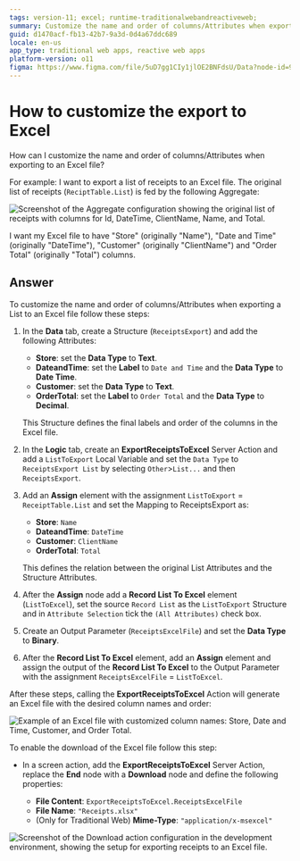 ```yaml
---
tags: version-11; excel; runtime-traditionalwebandreactiveweb;
summary: Customize the name and order of columns/Attributes when exporting a List to an Excel file by creating a Structure, an Export Server Action, and a Download Screen Action.
guid: d1470acf-fb13-42b7-9a3d-0d4a67ddc689
locale: en-us
app_type: traditional web apps, reactive web apps
platform-version: o11
figma: https://www.figma.com/file/5uD7gg1CIy1jlOE2BNFdsU/Data?node-id=942:245
---
```


# How to customize the export to Excel

How can I customize the name and order of columns/Attributes when exporting to an Excel file?

For example: I want to export a list of receipts to an Excel file.
The original list of receipts (`ReciptTable.List`) is fed by the following Aggregate:

![Screenshot of the Aggregate configuration showing the original list of receipts with columns for Id, DateTime, ClientName, Name, and Total.](images/customize-excel-00.png "Aggregate Configuration for Receipts")

I want my Excel file to have "Store" (originally "Name"), "Date and Time" (originally "DateTime"), "Customer" (originally "ClientName") and "Order Total" (originally "Total") columns.

## Answer

To customize the name and order of columns/Attributes when exporting a List to an Excel file follow these steps:

1. In the **Data** tab, create a Structure (`ReceiptsExport`) and add the following Attributes:

    * **Store**: set the **Data Type** to **Text**.
    * **DateandTime**: set the **Label** to `Date and Time` and the **Data Type** to **Date Time**.
    * **Customer**: set the **Data Type** to **Text**.
    * **OrderTotal**: set the **Label** to `Order Total` and the **Data Type** to **Decimal**.

    This Structure defines the final labels and order of the columns in the Excel file.

1. In the **Logic** tab, create an **ExportReceiptsToExcel** Server Action and add a `ListToExport` Local Variable and set the `Data Type` to `ReceiptsExport List` by selecting `Other`>`List...` and then `ReceiptsExport`. 

1. Add an **Assign** element with the assignment `ListToExport` = `ReceiptTable.List` and set the Mapping to ReceiptsExport as:

    * **Store**: `Name`
    * **DateandTime**: `DateTime`
    * **Customer**: `ClientName`
    * **OrderTotal**: `Total`

    This defines the relation between the original List Attributes and the Structure Attributes.

1. After the **Assign** node add a **Record List To Excel** element (`ListToExcel`), set the source `Record List` as the `ListToExport` Structure and in `Attribute Selection` tick the `(All Attributes)` check box.

1. Create an Output Parameter (`ReceiptsExcelFile`) and set the **Data Type** to **Binary**.

1. After the **Record List To Excel** element, add an **Assign** element and assign the output of the **Record List To Excel** to the Output Parameter with the assignment `ReceiptsExcelFile` = `ListToExcel`.

After these steps, calling the **ExportReceiptsToExcel** Action will generate an Excel file with the desired column names and order:

![Example of an Excel file with customized column names: Store, Date and Time, Customer, and Order Total.](images/customize-excel-02.png "Customized Excel Export Example")

To enable the download of the Excel file follow this step:

* In a screen action, add the **ExportReceiptsToExcel** Server Action, replace the **End** node with a **Download** node and define the following properties:

    * **File Content**: `ExportReceiptsToExcel.ReceiptsExcelFile`
    * **File Name**: `"Receipts.xlsx"`
    * (Only for Traditional Web) **Mime-Type**: `"application/x-msexcel"`

![Screenshot of the Download action configuration in the development environment, showing the setup for exporting receipts to an Excel file.](images/customize-excel-03-ss.png "Download Action Configuration")